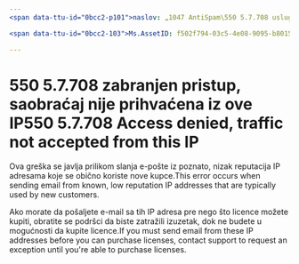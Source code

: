 ```yaml
---
<span data-ttu-id="0bcc2-p101">naslov: „1047 AntiSpam\550 5.7.708 usluga nije dostupna. Zabranjen pristup, saobraćaj nije prihvaćena iz ove IP” ms.author: chrisda Autor: chrisda menadžer: serdars ms.date: ms.audience 28/9/2018: o protokolu ITPro ms.topic: članak roboti: NOINDEX, NOFOLLOW localization_priority: prioritet</span><span class="sxs-lookup"><span data-stu-id="0bcc2-p101">title: "1047 AntiSpam\550 5.7.708 Service unavailable. Access denied, traffic not accepted from this IP" ms.author: chrisda author: chrisda manager: serdars ms.date: 9/28/2018 ms.audience: ITPro ms.topic: article ROBOTS: NOINDEX, NOFOLLOW localization_priority: Priority</span></span>

<span data-ttu-id="0bcc2-103">Ms.AssetID: f502f794-03c5-4e08-9095-b801528f67c4</span><span class="sxs-lookup"><span data-stu-id="0bcc2-103">ms.assetid: f502f794-03c5-4e08-9095-b801528f67c4</span></span>

---
```




# <a name="550-57708-access-denied-traffic-not-accepted-from-this-ip"></a><span data-ttu-id="0bcc2-104">550 5.7.708 zabranjen pristup, saobraćaj nije prihvaćena iz ove IP</span><span class="sxs-lookup"><span data-stu-id="0bcc2-104">550 5.7.708 Access denied, traffic not accepted from this IP</span></span>

<span data-ttu-id="0bcc2-105">Ova greška se javlja prilikom slanja e-pošte iz poznato, nizak reputacija IP adresama koje se obično koriste nove kupce.</span><span class="sxs-lookup"><span data-stu-id="0bcc2-105">This error occurs when sending email from known, low reputation IP addresses that are typically used by new customers.</span></span>
  
<span data-ttu-id="0bcc2-106">Ako morate da pošaljete e-mail sa tih IP adresa pre nego što licence možete kupiti, obratite se podršci da biste zatražili izuzetak, dok ne budete u mogućnosti da kupite licence.</span><span class="sxs-lookup"><span data-stu-id="0bcc2-106">If you must send email from these IP addresses before you can purchase licenses, contact support to request an exception until you're able to purchase licenses.</span></span>
  

